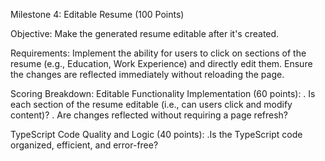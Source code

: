 Milestone 4: Editable Resume (100 Points)

Objective:
Make the generated resume editable after it's created.

Requirements:
Implement the ability for users to click on sections of the resume (e.g., Education, Work Experience) and directly edit them.
Ensure the changes are reflected immediately without reloading the page.

Scoring Breakdown:
Editable Functionality Implementation (60 points):
. Is each section of the resume editable (i.e., can users click and modify content)?
. Are changes reflected without requiring a page refresh?

TypeScript Code Quality and Logic (40 points):
.Is the TypeScript code organized, efficient, and error-free?

